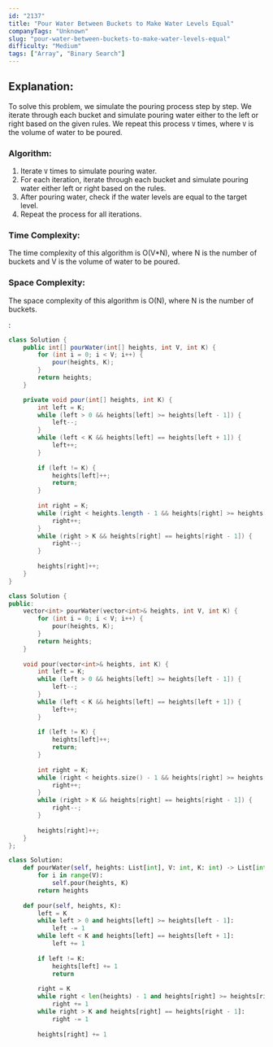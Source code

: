 ```yaml
---
id: "2137"
title: "Pour Water Between Buckets to Make Water Levels Equal"
companyTags: "Unknown"
slug: "pour-water-between-buckets-to-make-water-levels-equal"
difficulty: "Medium"
tags: ["Array", "Binary Search"]
---
```


## Explanation:
To solve this problem, we simulate the pouring process step by step. We iterate through each bucket and simulate pouring water either to the left or right based on the given rules. We repeat this process `V` times, where `V` is the volume of water to be poured.

### Algorithm:
1. Iterate `V` times to simulate pouring water.
2. For each iteration, iterate through each bucket and simulate pouring water either left or right based on the rules.
3. After pouring water, check if the water levels are equal to the target level.
4. Repeat the process for all iterations.

### Time Complexity:
The time complexity of this algorithm is O(V*N), where N is the number of buckets and V is the volume of water to be poured.

### Space Complexity:
The space complexity of this algorithm is O(N), where N is the number of buckets.

:

```java
class Solution {
    public int[] pourWater(int[] heights, int V, int K) {
        for (int i = 0; i < V; i++) {
            pour(heights, K);
        }
        return heights;
    }

    private void pour(int[] heights, int K) {
        int left = K;
        while (left > 0 && heights[left] >= heights[left - 1]) {
            left--;
        }
        while (left < K && heights[left] == heights[left + 1]) {
            left++;
        }
        
        if (left != K) {
            heights[left]++;
            return;
        }
        
        int right = K;
        while (right < heights.length - 1 && heights[right] >= heights[right + 1]) {
            right++;
        }
        while (right > K && heights[right] == heights[right - 1]) {
            right--;
        }
        
        heights[right]++;
    }
}
```

```cpp
class Solution {
public:
    vector<int> pourWater(vector<int>& heights, int V, int K) {
        for (int i = 0; i < V; i++) {
            pour(heights, K);
        }
        return heights;
    }
    
    void pour(vector<int>& heights, int K) {
        int left = K;
        while (left > 0 && heights[left] >= heights[left - 1]) {
            left--;
        }
        while (left < K && heights[left] == heights[left + 1]) {
            left++;
        }
        
        if (left != K) {
            heights[left]++;
            return;
        }
        
        int right = K;
        while (right < heights.size() - 1 && heights[right] >= heights[right + 1]) {
            right++;
        }
        while (right > K && heights[right] == heights[right - 1]) {
            right--;
        }
        
        heights[right]++;
    }
};
```

```python
class Solution:
    def pourWater(self, heights: List[int], V: int, K: int) -> List[int]:
        for i in range(V):
            self.pour(heights, K)
        return heights
    
    def pour(self, heights, K):
        left = K
        while left > 0 and heights[left] >= heights[left - 1]:
            left -= 1
        while left < K and heights[left] == heights[left + 1]:
            left += 1
        
        if left != K:
            heights[left] += 1
            return
        
        right = K
        while right < len(heights) - 1 and heights[right] >= heights[right + 1]:
            right += 1
        while right > K and heights[right] == heights[right - 1]:
            right -= 1
        
        heights[right] += 1
```